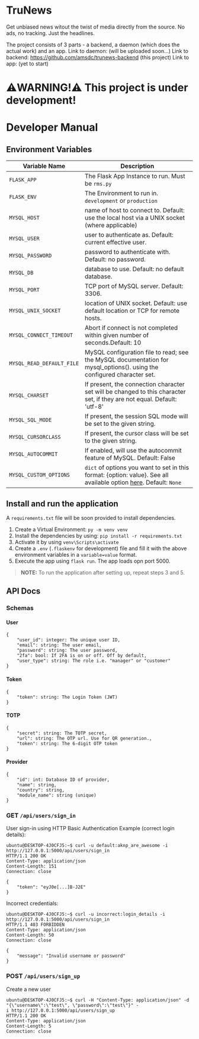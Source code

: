# TruNews
Get unbiased news witout the twist of media directly from the source. No ads, no tracking. Just the headlines.

The project consists of 3 parts - a backend, a daemon (which does the actual work) and an app.
Link to daemon: (will be uploaded soon...)
Link to backend: https://github.com/amsdc/trunews-backend (this project)
Link to app: (yet to start)

# **⚠️WARNING!⚠️** This project is under development!

# Developer Manual
## Environment Variables
Variable Name | Description
--|--
`FLASK_APP` | The Flask App Instance to run. Must be `rms.py` 
`FLASK_ENV` | The Environment to run in. `development` or `production` 
`MYSQL_HOST` | name of host to connect to. Default: use the local host via a UNIX socket (where applicable)
`MYSQL_USER` | user to authenticate as. Default: current effective user.
`MYSQL_PASSWORD` | password to authenticate with. Default: no password.
`MYSQL_DB` | database to use. Default: no default database.
`MYSQL_PORT` | TCP port of MySQL server. Default: 3306.
`MYSQL_UNIX_SOCKET` | location of UNIX socket. Default: use default location or TCP for remote hosts.
`MYSQL_CONNECT_TIMEOUT` | Abort if connect is not completed within given number of seconds.Default: 10
`MYSQL_READ_DEFAULT_FILE` | MySQL configuration file to read; see the MySQL documentation for mysql_options(). using the configured character set.
`MYSQL_CHARSET` | If present, the connection character set will be changed to this character set, if they are not equal. Default: 'utf-8'
`MYSQL_SQL_MODE` | If present, the session SQL mode will be set to the given string.
`MYSQL_CURSORCLASS` | If present, the cursor class will be set to the given string.
`MYSQL_AUTOCOMMIT` | If enabled, will use the autocommit feature of MySQL. Default: False
`MYSQL_CUSTOM_OPTIONS` | `dict` of options you want to set in this format: {option: value}. See all available option [here](https://mysqlclient.readthedocs.io/user_guide.html#functions-and-attributes). Default: `None`
## Install and run the application
A `requirements.txt` file will be soon provided to install dependencies.
1. Create a Virtual Environment: `py -m venv venv`
2. Install the dependencies by using: `pip install -r requirements.txt`
3. Activate it by using `venv\Scripts\activate`
4. Create a `.env` (`.flaskenv` for development) file and fill it with the above environment variables in a `variable=value` format.
5. Execute the app using `flask run`. The app loads opn port 5000.

> **NOTE:** To run the application after setting up, repeat steps 3 and 5.

## API Docs
### Schemas
#### User
```
{
    "user_id": integer: The unique user ID,
    "email": string: The user email,
    "password": string: The user password,
    "2fa": bool: If 2FA is on or off. Off by default,
    "user_type": string: The role i.e. "manager" or "customer"
}
```

#### Token
```
{
    "token": string: The Login Token (JWT)
}
```

#### TOTP
```
{
    "secret": string: The TOTP secret,
    "url": string: The OTP url. Use for QR generation.,
    "token": string: The 6-digit OTP token
}
```

#### Provider
```
{
    "id": int: Database ID of provider,
    "name": string,
    "country": string,
    "module_name": string (unique)
}
```



### GET `/api/users/sign_in`
User sign-in using HTTP Basic Authentication
Example (correct login details):
```
ubuntu@DESKTOP-4J0CFJ5:~$ curl -u default:aknp_are_awesome -i http://127.0.0.1:5000/api/users/sign_in
HTTP/1.1 200 OK
Content-Type: application/json
Content-Length: 151
Connection: close

{
    "token": "eyJ0e[...]B-J2E"
}
```
Incorrect credentials:
```
ubuntu@DESKTOP-4J0CFJ5:~$ curl -u incorrect:login_details -i http://127.0.0.1:5000/api/users/sign_in
HTTP/1.1 403 FORBIDDEN
Content-Type: application/json
Content-Length: 50
Connection: close

{
    "message": "Invalid username or password"
}
```

### POST `/api/users/sign_up`
Create a new user
```
ubuntu@DESKTOP-4J0CFJ5:~$ curl -H "Content-Type: application/json" -d "{\"username\":\"test\", \"password\":\"test\"}" -
i http://127.0.0.1:5000/api/users/sign_up
HTTP/1.1 200 OK
Content-Type: application/json
Content-Length: 5
Connection: close
```
